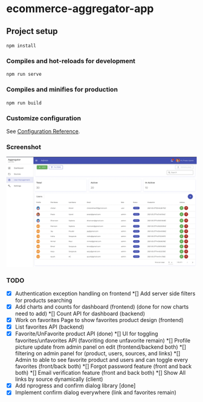 # ecommerce-aggregator-app

## Project setup
```
npm install
```

### Compiles and hot-reloads for development
```
npm run serve
```

### Compiles and minifies for production
```
npm run build
```

### Customize configuration
See [Configuration Reference](https://cli.vuejs.org/config/).

### Screenshot
![Alt text](./screenshot.png?raw=true "Screenshot")


### TODO

* [x] Authentication exception handling on frontend
*[] Add server side filters for products searching 
*[x] Add charts and counts for dashboard (frontend) (done for now charts need to add)
*[] Count API for dashboard (backend)
*[x] Work on favorites Page to show favorites product design (frontend)
*[x] List favorites API (backend)
*[x] Favorite/UnFavorite product API (done)
*[] UI for toggling favorites/unfavorites API (favoriting done unfavorite remain)
*[] Profile picture update from admin panel on edit (frontend/backend both)
*[] filtering on admin panel for (product, users, sources, and links)
*[] Admin to able to see favorite product and users and can toggle every favorites (front/back both)
*[] Forgot password feature (front and back both)
*[] Email verification feature (front and back both)
*[] Show All links by source dynamically (client)
*[x] Add nprogress and confirm dialog library [done]
*[x] Implement confirm dialog everywhere (link and favorites remain)
